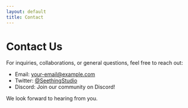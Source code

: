 ```yaml
---
layout: default
title: Contact
---
```


# Contact Us

For inquiries, collaborations, or general questions, feel free to reach out:

- Email: your-email@example.com
- Twitter: [@SeethingStudio](https://twitter.com/SeethingStudio)
- Discord: Join our community on Discord!

We look forward to hearing from you.
